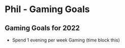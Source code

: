 
# Phil - Gaming Goals

## Gaming Goals for 2022
-   Spend 1 evening per week Gaming (time block this)